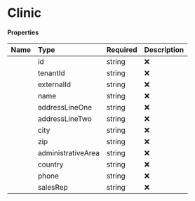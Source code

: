# Clinic



**Properties**

| Name | Type | Required | Description |
| :-------- | :----------| :----------| :----------|
    | id | string | ❌ |  |
    | tenantId | string | ❌ |  |
    | externalId | string | ❌ |  |
    | name | string | ❌ |  |
    | addressLineOne | string | ❌ |  |
    | addressLineTwo | string | ❌ |  |
    | city | string | ❌ |  |
    | zip | string | ❌ |  |
    | administrativeArea | string | ❌ |  |
    | country | string | ❌ |  |
    | phone | string | ❌ |  |
    | salesRep | string | ❌ |  |




<!-- This file was generated by liblab | https://liblab.com/ -->